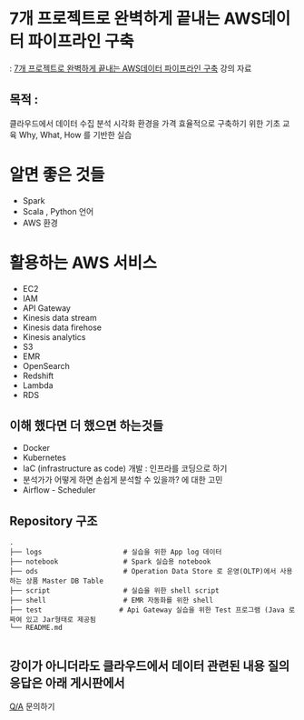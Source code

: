 # 7개 프로젝트로 완벽하게 끝내는 AWS데이터 파이프라인 구축

:  [7개 프로젝트로 완벽하게 끝내는 AWS데이터 파이프라인 구축](https://bit.ly/3v7oJuB ) 강의 자료

## 목적 : 
클라우드에서 데이터 수집 분석 시각화 환경을 가격 효율적으로 구축하기 위한 기초 교육
Why, What, How 를 기반한 실습

# 알면 좋은 것들
* Spark 
* Scala , Python 언어
* AWS 환경

# 활용하는 AWS 서비스 
* EC2
* IAM
* API Gateway
* Kinesis data stream
* Kinesis data firehose
* Kinesis analytics
* S3
* EMR
* OpenSearch
* Redshift
* Lambda
* RDS
  

## 이해 했다면 더 했으면 하는것들
* Docker
* Kubernetes
* IaC (infrastructure as code) 개발 : 인프라를 코딩으로 하기 
* 분석가가 어떻게 하면 손쉽게 분석할 수 있을까? 에 대한 고민
* Airflow - Scheduler 
 
## Repository 구조
```
.
├── logs                    # 실습을 위한 App log 데이터
├── notebook                # Spark 실습용 notebook 
├── ods                     # Operation Data Store 로 운영(OLTP)에서 사용하는 상품 Master DB Table 
├── script                  # 실습을 위한 shell script 
├── shell                   # EMR 자동화를 위한 shell
├── test                   # Api Gateway 실습을 위한 Test 프로그램 (Java 로 짜여 있고 Jar형태로 제공됨 
└── README.md
 
```

## 강이가 아니더라도 클라우드에서 데이터 관련된 내용 질의 응답은 아래 게시판에서 

[Q/A](https://fastcampus.co.kr/qna/206742) 문의하기
